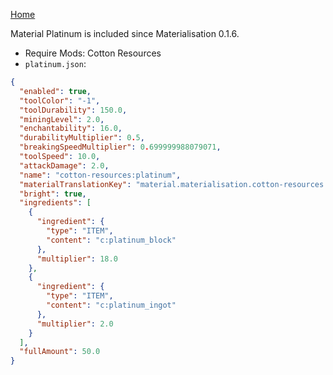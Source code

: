 [Home](https://shedaniel.me/MaterialisationData/)

Material Platinum is included since Materialisation 0.1.6.
- Require Mods: Cotton Resources
- `platinum.json`:
```json
{
  "enabled": true,
  "toolColor": "-1",
  "toolDurability": 150.0,
  "miningLevel": 2.0,
  "enchantability": 16.0,
  "durabilityMultiplier": 0.5,
  "breakingSpeedMultiplier": 0.699999988079071,
  "toolSpeed": 10.0,
  "attackDamage": 2.0,
  "name": "cotton-resources:platinum",
  "materialTranslationKey": "material.materialisation.cotton-resources.platinum",
  "bright": true,
  "ingredients": [
    {
      "ingredient": {
        "type": "ITEM",
        "content": "c:platinum_block"
      },
      "multiplier": 18.0
    },
    {
      "ingredient": {
        "type": "ITEM",
        "content": "c:platinum_ingot"
      },
      "multiplier": 2.0
    }
  ],
  "fullAmount": 50.0
}
```
